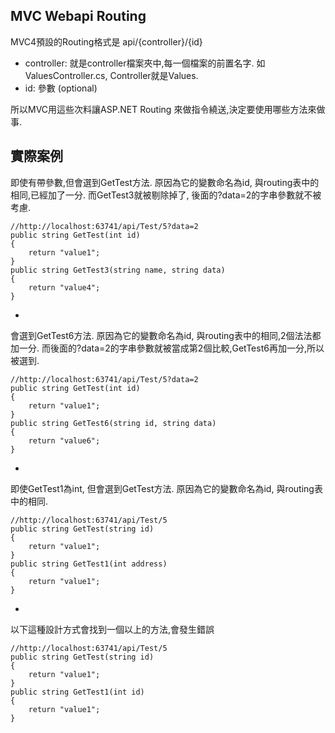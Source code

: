 MVC Webapi Routing
------

MVC4預設的Routing格式是 api/{controller}/{id}

- controller: 就是controller檔案夾中,每一個檔案的前置名字. 如ValuesController.cs, Controller就是Values.
- id: 參數 (optional) 

所以MVC用這些次料讓ASP.NET Routing 來做指令繞送,決定要使用哪些方法來做事.


實際案例
--------

即使有帶參數,但會選到GetTest方法. 原因為它的變數命名為id, 與routing表中的相同,已經加了一分. 而GetTest3就被剔除掉了, 後面的?data=2的字串參數就不被考慮.
```
//http://localhost:63741/api/Test/5?data=2
public string GetTest(int id)
{
    return "value1";
}
public string GetTest3(string name, string data)
{
    return "value4";
}
```
-

會選到GetTest6方法. 原因為它的變數命名為id, 與routing表中的相同,2個法法都加一分. 而後面的?data=2的字串參數就被當成第2個比較,GetTest6再加一分,所以被選到.
```
//http://localhost:63741/api/Test/5?data=2
public string GetTest(int id)
{
    return "value1";
}
public string GetTest6(string id, string data)
{
    return "value6";
}
```
-
即使GetTest1為int, 但會選到GetTest方法. 原因為它的變數命名為id, 與routing表中的相同.
```
//http://localhost:63741/api/Test/5
public string GetTest(string id)
{
    return "value1";
}
public string GetTest1(int address)
{
    return "value1";
}
```
-

以下這種設計方式會找到一個以上的方法,會發生錯誤
```
//http://localhost:63741/api/Test/5
public string GetTest(string id)
{
    return "value1";
}
public string GetTest1(int id)
{
    return "value1";
}
```
